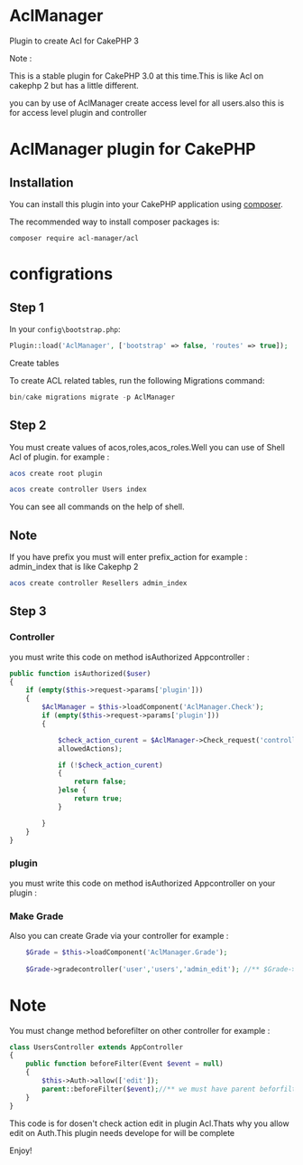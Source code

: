# AclManager
Plugin to create Acl for CakePHP 3

Note :

This is a stable plugin for CakePHP 3.0 at this time.This is like Acl on cakephp 2 but has a little different.

you can by use of AclManager create access level for all users.also this is for access level plugin and controller

# AclManager plugin for CakePHP

## Installation

You can install this plugin into your CakePHP application using [composer](http://getcomposer.org).

The recommended way to install composer packages is:

```
composer require acl-manager/acl
```

# configrations

## Step 1

In your `config\bootstrap.php`:
```php
Plugin::load('AclManager', ['bootstrap' => false, 'routes' => true]);
```
Create tables

To create ACL related tables, run the following Migrations command:
```php
bin/cake migrations migrate -p AclManager
```
## Step 2

You must create values of acos,roles,acos_roles.Well you can use of Shell Acl of plugin.
for example :
```php
acos create root plugin
```
```php
acos create controller Users index
```
You can see all commands on the help of shell.

## Note

 If you have prefix you must will enter prefix_action for example : admin_index that is like Cakephp 2
 
```php
acos create controller Resellers admin_index
```

## Step 3

### Controller

you must write this code on method isAuthorized Appcontroller :

```php
public function isAuthorized($user)
{
    if (empty($this->request->params['plugin']))
    {
        $AclManager = $this->loadComponent('AclManager.Check');
        if (empty($this->request->params['plugin']))
        {

            $check_action_curent = $AclManager->Check_request('controller', $this->Auth->
            allowedActions);

            if (!$check_action_curent)
            {
                return false;
            }else {
                return true;
            }

        }
    }
}
```
### plugin

you must write this code on method isAuthorized Appcontroller on your plugin :

### Make Grade

Also you can create Grade via your controller for example :
 
 ```php
     $Grade = $this->loadComponent('AclManager.Grade');
                                
     $Grade->gradecontroller('user','users','admin_edit'); //** $Grade->gradecontroller(name of roll,controller,action);  **// 
  ```

# Note

You must change method beforefilter on other controller for example :

```php
class UsersController extends AppController
{
    public function beforeFilter(Event $event = null)
    {
        $this->Auth->allow(['edit']);
        parent::beforeFilter($event);//** we must have parent beforfilter **//
    }
}
```
This code is for dosen't check action edit in plugin Acl.Thats why you allow edit on Auth.This plugin needs develope for will be complete

Enjoy!


